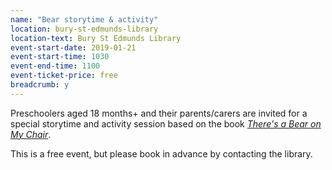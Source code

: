 ```yaml
---
name: "Bear storytime & activity"
location: bury-st-edmunds-library
location-text: Bury St Edmunds Library
event-start-date: 2019-01-21
event-start-time: 1030
event-end-time: 1100
event-ticket-price: free
breadcrumb: y
---
```


Preschoolers aged 18 months+ and their parents/carers are invited for a special storytime and activity session based on the book [<cite>There's a Bear on My Chair</cite>](https://suffolk.spydus.co.uk/cgi-bin/spydus.exe/ENQ/OPAC/BIBENQ?BRN=2022036).

This is a free event, but please book in advance by contacting the library.
